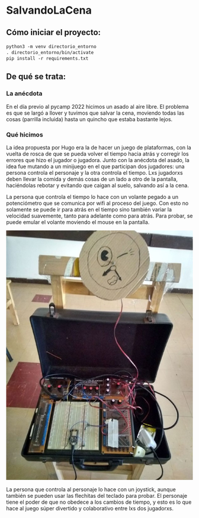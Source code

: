 # SalvandoLaCena


## Cómo iniciar el proyecto:


```
python3 -m venv directorio_entorno
. directorio_entorno/bin/activate
pip install -r requirements.txt
```


## De qué se trata:

### La anécdota

En el día previo al pycamp 2022 hicimos un asado al aire libre.  El
problema es que se largó a llover y tuvimos que salvar la cena,
moviendo todas las cosas (parrilla incluida) hasta un quincho que
estaba bastante lejos.

### Qué hicimos

La idea propuesta por Hugo era la de hacer un juego de plataformas,
con la vuelta de rosca de que se pueda volver el tiempo hacia atrás y
corregir los errores que hizo el jugador o jugadora.  Junto con la
anécdota del asado, la idea fue mutando a un minijuego en el que
participan dos jugadores: una persona controla el personaje y la otra
controla el tiempo. Lxs jugadorxs deben llevar la comida y demás cosas
de un lado a otro de la pantalla, haciéndolas rebotar y evitando que
caigan al suelo, salvando así a la cena.

La persona que controla el tiempo lo hace con un volante pegado a un
potenciómetro que se comunica por wifi al proceso del juego. Con esto
no solamente se puede ir para atrás en el tiempo sino también variar
la velocidad suavemente, tanto para adelante como para atrás.  Para
probar, se puede emular el volante moviendo el mouse en la pantalla.

![el volante](./volante.jpeg)

La persona que controla al personaje lo hace con un joystick, aunque
también se pueden usar las flechitas del teclado para probar. El
personaje tiene el poder de que no obedece a los cambios de tiempo, y
esto es lo que hace al juego súper divertido y colaborativo entre lxs
dos jugadorxs.
